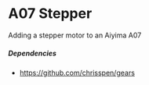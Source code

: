 # A07 Stepper

Adding a stepper motor to an Aiyima A07

##### Dependencies
- https://github.com/chrisspen/gears
